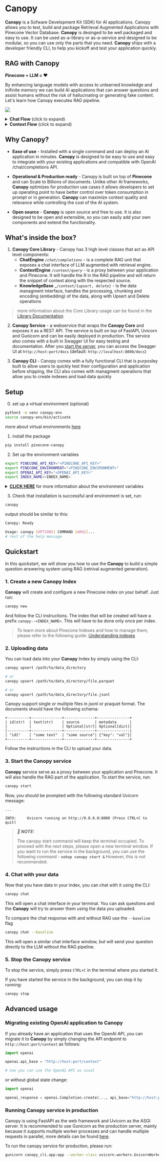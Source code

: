 # Canopy

**Canopy** is a Sofware Development Kit (SDK) for AI applications. Canopy allows you to test, build and package Retrieval Augmented Applications with Pinecone Vector Database. **Canopy** is desinged to be well packaged and easy to use. It can be used as-a-library or as-a-service and designed to be modular, so you can use only the parts that you need. **Canopy** ships with a developer friendly CLI, to help you kickoff and test your application quickly.

## RAG with Canopy

**Pinecone + LLM = ❤️** 

By enhancing language models with access to unlearned knowledge and inifinite memory we can build AI applications that can answer questions and assist humans without the risk of hallucinating or generating fake content. Let's learn how Canopy executes RAG pipeline.

![](.readme-content/rag_flow.png)

<details>
<summary><b>Chat Flow</b> (click to expand)
</summary>

1. User will promt a question to Canopy /chat/completions endpoint. 
2. canopy will use a language model to break down the questions into queries, sometimes, a single user ask may result in multiple knowledge queries. 
3. Canopy will encode and embed each query seperateley.
4. Canopy will query pinecone with the embedded queries and will fetch back K results for each. Canopy will determine how many results it needs to fetch based on the token budget set by the user 
5. Now canopy has all the external knowledge needed to answer the original question, Canopy will perform a _context building_ step to create an on-bugdet optimal context.
6. Canopy will generate a prompt combining general task information and the system message and sent the prompt+context to the language model. 
7. Canopy will decode the response from the language model and will return the response in the API response (or in streaming).

</details>

<details>
<summary><b>Context Flow</b> (click to expand)
</summary>

<ol type="I">
<li> User will call /context/upsert with Documents - each document with id, text, and optinally source and metadata </li>

<li> Canopy KnowledgeBase will process the documents and chunk ecah document in a structural and semantic way </li>

<li> Canopy KnowledgeBase will encode each chunk using one or more embedding models</li>

<li> Canopy KnowledgeBase will upsert the encoded chunks into Pinecone Index</li>

</ol>
</details>

## Why Canopy?

* **Ease of use** - Installed with a single command and can deploy an AI application in minutes. **Canopy** is designed to be easy to use and easy to integrate with your existing applications and compatible with OpenAI /chat/completions API. 

* **Operational & Production ready** - Canopy is built on top of **Pinecone** and can Scale to Billions of documents. Unlike other AI frameworks, **Canopy** optimizes for production use cases it allows developers to set up operating point to have better control over token consumption in prompt or in generation. **Canopy** can maximize context quality and relevance while controlling the cost of the AI system.

* **Open source** - **Canopy** is open source and free to use. It is also designed to be open and extensible, so you can easily add your own components and extend the functionality.


## What's inside the box?

1. **Canopy Core Library** - Canopy has 3 high level classes that act as API level components:
    * **ChatEngine** _`/chat/completions`_  - is a complete RAG unit that exposes a chat interface of LLM augmented with retrieval engine.
    * **ContextEngine** _`/context/query`_ - is a proxy between your application and Pinecone. It will handle the R in the RAG pipeline and will return the snippet of context along with the respected source. 
    * **KnowledgeBase** _`/context/{upsert, delete}` -  is the data managment interface, handles the processing, chunking and encoding (embedding) of the data, along with Upsert and Delete operations

> more information about the Core Library usage can be found in the [Library Documentation](docs/library.md)

2. **Canopy Service** - a webservice that wraps the **Canopy Core** and exposes it as a REST API. The service is built on top of FastAPI, Uvicorn and Gunicorn and can be easily deployed in production. The service also comes with a built in Swagger UI for easy testing and documentation. After you [start the server](#3-start-the-canopy-service), you can access the Swagger UI at `http://host:port/docs` (default: `http://localhost:8000/docs`)

3. **Canopy CLI** - Canopy comes with a fully functional CLI that is purposley built to allow users to quickly test their configuration and application before shipping, the CLI also comes with managment operations that allow you to create indexes and load data quickly

## Setup

0. set up a virtual environment (optional)
```bash
python3 -m venv canopy-env
source canopy-env/bin/activate
```
more about virtual environments [here](https://docs.python.org/3/tutorial/venv.html)

1. install the package
```bash
pip install pinecone-canopy
```

2. Set up the environment variables

```bash
export PINECONE_API_KEY="<PINECONE_API_KEY>"
export PINECONE_ENVIRONMENT="<PINECONE_ENVIRONMENT>"
export OPENAI_API_KEY="<OPENAI_API_KEY>"
export INDEX_NAME=<INDEX_NAME>
```

<details>
<summary><b><u>CLICK HERE</u></b> for more information about the environment variables 

<br /> 
</summary>

| Name                  | Description                                                                                                                 | How to get it?                                                                                                                                                               |
|-----------------------|-----------------------------------------------------------------------------------------------------------------------------|------------------------------------------------------------------------------------------------------------------------------------------------------------------------------|
| `PINECONE_API_KEY`    | The API key for Pinecone. Used to authenticate to Pinecone services to create indexes and to insert, delete and search data | Register or log into your Pinecone account in the [console](https://app.pinecone.io/). You can access your API key from the "API Keys" section in the sidebar of your dashboard |
| `PINECONE_ENVIRONMENT`| Determines the Pinecone service cloud environment of your index e.g `west1-gcp`, `us-east-1-aws`, etc                       | You can find the Pinecone environment next to the API key in [console](https://app.pinecone.io/)                                                                             |
| `OPENAI_API_KEY`      | API key for OpenAI. Used to authenticate to OpenAI's services for embedding and chat API                                    | You can find your OpenAI API key [here](https://platform.openai.com/account/api-keys). You might need to login or register to OpenAI services                                |
| `INDEX_NAME`          | Name of the Pinecone index Canopy will underlying work with                                                                  | You can choose any name as long as it follows Pinecone's [restrictions](https://support.pinecone.io/hc/en-us/articles/11729246212637-Are-there-restrictions-on-index-names-#:~:text=There%20are%20two%20main%20restrictions,and%20emojis%20are%20not%20supported.)                                                                                       |
| `CANOPY_CONFIG_FILE` | The path of a configuration yaml file to be used by the Canopy service. | Optional - if not provided, default configuration would be used |
</details>


3. Check that installation is successful and environment is set, run:
```bash
canopy
```

output should be similar to this:

```bash
Canopy: Ready

Usage: canopy [OPTIONS] COMMAND [ARGS]...
# rest of the help message
```

## Quickstart

In this quickstart, we will show you how to use the **Canopy** to build a simple question answering system using RAG (retrival augmented generation).

### 1. Create a new **Canopy** Index

**Canopy** will create and configure a new Pinecone index on your behalf. Just run:

```bash
canopy new
```

And follow the CLI instructions. The index that will be created will have a prefix `canopy--<INDEX_NAME>`. This will have to be done only once per index.

> To learn more about Pinecone Indexes and how to manage them, please refer to the following guide: [Understanding indexes](https://docs.pinecone.io/docs/indexes)

### 2. Uploading data

You can load data into your **Canopy** Index by simply using the CLI:

```bash
canopy upsert /path/to/data_directory

# or
canopy upsert /path/to/data_directory/file.parquet

# or
canopy upsert /path/to/data_directory/file.jsonl
```

Canopy support single or mulitple files in jsonl or praquet format. The documents should have the following schema:

```
+----------+--------------+--------------+---------------+
| id(str)  | text(str)    | source       | metadata      |
|          |              | Optional[str]| Optional[dict]|
|----------+--------------+--------------+---------------|
| "id1"    | "some text"  | "some source"| {"key": "val"}|
+----------+--------------+--------------+---------------+
```

Follow the instructions in the CLI to upload your data.

### 3. Start the **Canopy** service

**Canopy** service serve as a proxy between your application and Pinecone. It will also handle the RAG part of the application. To start the service, run:

```bash
canopy start
```

Now, you should be prompted with the following standard Uvicorn message:

```
...

INFO:     Uvicorn running on http://0.0.0.0:8000 (Press CTRL+C to quit)
```

> **_📝 NOTE:_**
>
> The canopy start command will keep the terminal occupied. To proceed with the next steps, please open a new terminal window.
> If you want to run the service in the background, you can use the following command - **```nohup canopy start &```**
> However, this is not recommended.


### 4. Chat with your data

Now that you have data in your index, you can chat with it using the CLI:

```bash
canopy chat
```

This will open a chat interface in your terminal. You can ask questions and the **Canopy** will try to answer them using the data you uploaded.

To compare the chat response with and without RAG use the `--baseline` flag

```bash
canopy chat --baseline
```

This will open a similar chat interface window, but will send your question directly to the LLM without the RAG pipeline.

### 5. Stop the **Canopy** service

To stop the service, simply press `CTRL+C` in the terminal where you started it.

If you have started the service in the background, you can stop it by running:

```bash
canopy stop
```

## Advanced usage

### Migrating existing OpenAI application to **Canopy**

If you already have an application that uses the OpenAI API, you can migrate it to **Canopy** by simply changing the API endpoint to `http://host:port/context` as follows:

```python
import openai

openai.api_base = "http://host:port/context"

# now you can use the OpenAI API as usual
```

or without global state change:

```python
import openai

openai_response = openai.Completion.create(..., api_base="http://host:port/context")
```

### Running Canopy service in production

Canopy is using FastAPI as the web framework and Uvicorn as the ASGI server. It is recommended to use Gunicorn as the production server, mainly because it supports multiple worker processes and can handle multiple requests in parallel, more details can be found [here](https://www.uvicorn.org/deployment/#using-a-process-manager).

To run the canopy service for production, please run:

```bash
gunicorn canopy_cli.app:app --worker-class uvicorn.workers.UvicornWorker --bind 0.0.0.0:8000 --workers <number of desired worker processes>
```